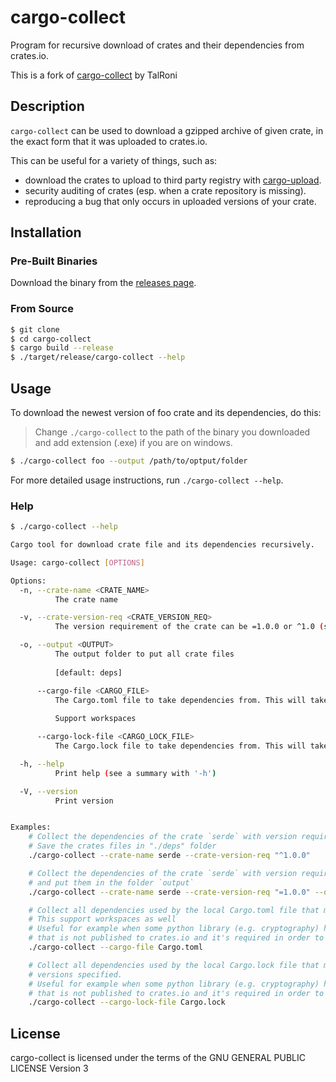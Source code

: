 # cargo-collect

Program for recursive download of crates and their dependencies from crates.io.

This is a fork of [cargo-collect](https://gitlab.com/TalRoni/cargo-collect) by TalRoni

## Description

`cargo-collect` can be used to download a gzipped archive of given crate, in the exact form that it was uploaded to crates.io.

This can be useful for a variety of things, such as:
 - download the crates to upload to third party registry with [cargo-upload](https://gitlab.com/TalRoni/cargo-upload).
 - security auditing of crates (esp. when a crate repository is missing).
 - reproducing a bug that only occurs in uploaded versions of your crate.

## Installation

### Pre-Built Binaries
Download the binary from the [releases page](https://github.com/rluvaton/cargo-collect/releases/latest).

### From Source
```bash
$ git clone
$ cd cargo-collect
$ cargo build --release
$ ./target/release/cargo-collect --help
```

## Usage
To download the newest version of foo crate and its dependencies, do this:

> Change `./cargo-collect` to the path of the binary you downloaded and add extension (.exe) if you are on windows.
```bash
$ ./cargo-collect foo --output /path/to/optput/folder
```
For more detailed usage instructions, run `./cargo-collect --help`.

### Help

```bash
$ ./cargo-collect --help

Cargo tool for download crate file and its dependencies recursively.

Usage: cargo-collect [OPTIONS]

Options:
  -n, --crate-name <CRATE_NAME>
          The crate name

  -v, --crate-version-req <CRATE_VERSION_REQ>
          The version requirement of the crate can be =1.0.0 or ^1.0 (see semver.org)

  -o, --output <OUTPUT>
          The output folder to put all crate files
          
          [default: deps]

      --cargo-file <CARGO_FILE>
          The Cargo.toml file to take dependencies from. This will take the latest version that the version requirement (This should be used when the crate is not published)
          
          Support workspaces

      --cargo-lock-file <CARGO_LOCK_FILE>
          The Cargo.lock file to take dependencies from. This will take exact versions of the dependencies. (This should be used when the crate is not published)

  -h, --help
          Print help (see a summary with '-h')

  -V, --version
          Print version


Examples:
    # Collect the dependencies of the crate `serde` with version requirement `^1.0.0`
    # Save the crates files in "./deps" folder
    ./cargo-collect --crate-name serde --crate-version-req "^1.0.0"

    # Collect the dependencies of the crate `serde` with version requirement `=1.0.0`
    # and put them in the folder `output`
    ./cargo-collect --crate-name serde --crate-version-req "=1.0.0" --output output

    # Collect all dependencies used by the local Cargo.toml file that match the versions specified.
    # This support workspaces as well
    # Useful for example when some python library (e.g. cryptography) have Rust implementation
    # that is not published to crates.io and it's required in order to install the library
    ./cargo-collect --cargo-file Cargo.toml

    # Collect all dependencies used by the local Cargo.lock file that match the EXACT
    # versions specified.
    # Useful for example when some python library (e.g. cryptography) have Rust implementation
    # that is not published to crates.io and it's required in order to install the library
    ./cargo-collect --cargo-lock-file Cargo.lock

```

## License
cargo-collect is licensed under the terms of the GNU GENERAL PUBLIC LICENSE Version 3


